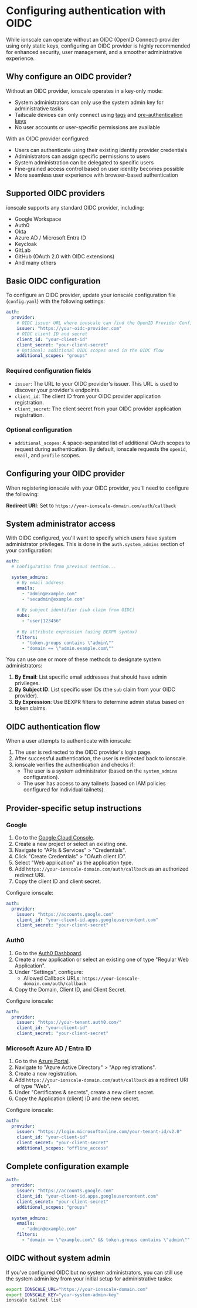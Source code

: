 # Configuring authentication with OIDC

While ionscale can operate without an OIDC (OpenID Connect) provider using only static keys, configuring an OIDC provider is highly recommended for enhanced security, user management, and a smoother administrative experience.

## Why configure an OIDC provider?

Without an OIDC provider, ionscale operates in a key-only mode:

- System administrators can only use the system admin key for administrative tasks
- Tailscale devices can only connect using [tags](https://tailscale.com/kb/1068/tags) and [pre-authentication keys](https://tailscale.com/kb/1085/auth-keys)
- No user accounts or user-specific permissions are available

With an OIDC provider configured:

- Users can authenticate using their existing identity provider credentials
- Administrators can assign specific permissions to users
- System administration can be delegated to specific users
- Fine-grained access control based on user identity becomes possible
- More seamless user experience with browser-based authentication

## Supported OIDC providers

ionscale supports any standard OIDC provider, including:

- Google Workspace
- Auth0
- Okta
- Azure AD / Microsoft Entra ID
- Keycloak
- GitLab
- GitHub (OAuth 2.0 with OIDC extensions)
- And many others

## Basic OIDC configuration

To configure an OIDC provider, update your ionscale configuration file (`config.yaml`) with the following settings:

```yaml
auth:
  provider:
    # OIDC issuer URL where ionscale can find the OpenID Provider Configuration Document
    issuer: "https://your-oidc-provider.com"
    # OIDC client ID and secret
    client_id: "your-client-id"
    client_secret: "your-client-secret"
    # Optional: additional OIDC scopes used in the OIDC flow
    additional_scopes: "groups"
```

### Required configuration fields

- `issuer`: The URL to your OIDC provider's issuer. This URL is used to discover your provider's endpoints.
- `client_id`: The client ID from your OIDC provider application registration.
- `client_secret`: The client secret from your OIDC provider application registration.

### Optional configuration

- `additional_scopes`: A space-separated list of additional OAuth scopes to request during authentication.
  By default, ionscale requests the `openid`, `email`, and `profile` scopes.

## Configuring your OIDC provider

When registering ionscale with your OIDC provider, you'll need to configure the following:

**Redirect URI**: Set to `https://your-ionscale-domain.com/auth/callback`

## System administrator access

With OIDC configured, you'll want to specify which users have system administrator privileges.
This is done in the `auth.system_admins` section of your configuration:

```yaml
auth:
  # Configuration from previous section...

  system_admins:
    # By email address
    emails:
      - "admin@example.com"
      - "secadmin@example.com"
    
    # By subject identifier (sub claim from OIDC)
    subs:
      - "user|123456"
    
    # By attribute expression (using BEXPR syntax)
    filters:
      - "token.groups contains \"admin\""
      - "domain == \"admin.example.com\""
```

You can use one or more of these methods to designate system administrators:

1. **By Email**: List specific email addresses that should have admin privileges.
2. **By Subject ID**: List specific user IDs (the `sub` claim from your OIDC provider).
3. **By Expression**: Use BEXPR filters to determine admin status based on token claims.

## OIDC authentication flow

When a user attempts to authenticate with ionscale:

1. The user is redirected to the OIDC provider's login page.
2. After successful authentication, the user is redirected back to ionscale.
3. ionscale verifies the authentication and checks if:
   - The user is a system administrator (based on the `system_admins` configuration).
   - The user has access to any tailnets (based on IAM policies configured for individual tailnets).

## Provider-specific setup instructions

### Google

1. Go to the [Google Cloud Console](https://console.cloud.google.com/).
2. Create a new project or select an existing one.
3. Navigate to "APIs & Services" > "Credentials".
4. Click "Create Credentials" > "OAuth client ID".
5. Select "Web application" as the application type.
6. Add `https://your-ionscale-domain.com/auth/callback` as an authorized redirect URI.
7. Copy the client ID and client secret.

Configure ionscale:
```yaml
auth:
  provider:
    issuer: "https://accounts.google.com"
    client_id: "your-client-id.apps.googleusercontent.com"
    client_secret: "your-client-secret"
```

### Auth0

1. Go to the [Auth0 Dashboard](https://manage.auth0.com/).
2. Create a new application or select an existing one of type "Regular Web Application".
3. Under "Settings", configure:
   - Allowed Callback URLs: `https://your-ionscale-domain.com/auth/callback`
4. Copy the Domain, Client ID, and Client Secret.

Configure ionscale:
```yaml
auth:
  provider:
    issuer: "https://your-tenant.auth0.com/"
    client_id: "your-client-id"
    client_secret: "your-client-secret"
```

### Microsoft Azure AD / Entra ID

1. Go to the [Azure Portal](https://portal.azure.com/).
2. Navigate to "Azure Active Directory" > "App registrations".
3. Create a new registration.
4. Add `https://your-ionscale-domain.com/auth/callback` as a redirect URI of type "Web".
5. Under "Certificates & secrets", create a new client secret.
6. Copy the Application (client) ID and the new secret.

Configure ionscale:
```yaml
auth:
  provider:
    issuer: "https://login.microsoftonline.com/your-tenant-id/v2.0"
    client_id: "your-client-id"
    client_secret: "your-client-secret"
    additional_scopes: "offline_access"
```

## Complete configuration example

```yaml
auth:
  provider:
    issuer: "https://accounts.google.com"
    client_id: "your-client-id.apps.googleusercontent.com"
    client_secret: "your-client-secret"
    additional_scopes: "groups"
  
  system_admins:
    emails:
      - "admin@example.com"
    filters:
      - "domain == \"example.com\" && token.groups contains \"admin\""
```

## OIDC without system admin

If you've configured OIDC but no system administrators, you can still use the system admin key from your initial setup for administrative tasks:

```bash
export IONSCALE_URL="https://your-ionscale-domain.com"
export IONSCALE_KEY="your-system-admin-key"
ionscale tailnet list
```

